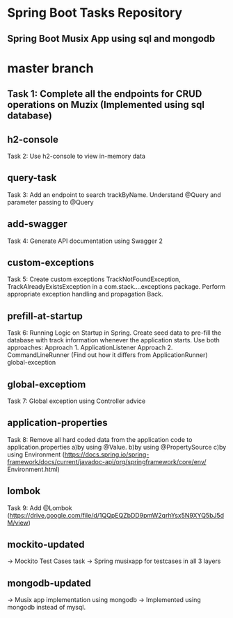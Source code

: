 # Spring Boot Tasks Repository

## Spring Boot Musix App using sql and mongodb


# master branch

## Task 1: Complete all the endpoints for CRUD operations on Muzix (Implemented using sql database)

## h2-console
Task 2: Use h2-console to view in-memory data

## query-task
Task 3: Add an endpoint to search trackByName. Understand @Query and parameter passing to @Query

## add-swagger
Task 4: Generate API documentation using Swagger 2

## custom-exceptions
Task 5: Create custom exceptions TrackNotFoundException, TrackAlreadyExistsException in a com.stack....exceptions package. Perform appropriate exception handling and propagation Back.

## prefill-at-startup
Task 6: Running Logic on Startup in Spring. Create seed data to pre-fill the database with track information whenever the application starts. Use both approaches: Approach 1. ApplicationListener Approach 2. CommandLineRunner (Find out how it differs from ApplicationRunner) global-exception

## global-exceptiom
Task 7: Global exception using Controller advice

## application-properties
Task 8: Remove all hard coded data from the application code to application.properties a)by using @Value. b)by using @PropertySource c)by using Environment (https://docs.spring.io/spring-framework/docs/current/javadoc-api/org/springframework/core/env/ Environment.html)

## lombok
Task 9: Add @Lombok (https://drive.google.com/file/d/1QQpEQZbDD9pmW2qrhYsx5N9XYQ5bJ5dM/view)

## mockito-updated
-> Mockito Test Cases task
-> Spring musixapp for testcases in all 3 layers

## mongodb-updated
-> Musix app implementation using mongodb
-> Implemented using mongodb instead of mysql.
